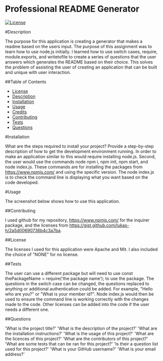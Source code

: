 # Professional README Generator

  [![License](https://img.shields.io/badge/License-Apache-blue.svg)](https://opensource.org/licenses/Apache)  

  #Description 

  The purpose for this application is creating a generator that makes a readme based on the users input. The purpose of this assignment was to learn how to use node.js initially. I learned how to use switch cases, require, module.exports, and writetofile to create a series of questions that the user answers which generates the README based on their choice. This solves the problem of assisting the user of creating an application that can be built and unique with user interaction.

  ##Table of Contents

  - [License](#License) 
  - [Description](#Description)
  - [Installation](#Installation)
  - [Usage](#Usage)
  - [Credits](#Credits)
  - [Contributing](#Contributing)
  - [Tests](#Tests)
  - [Questions](#Questions)
  
  #Installation

  What are the steps required to install your project? Provide a step-by-step description of how to get the development environment running.
  In order to make an application similar to this would require installing node.js. Second, the user would use the commands node npm i, npm init, npm start, and node index.js. These commands are for installing the packages from https://www.npmjs.com/ and using the specific version. The node index.js is to check the command line is displaying what you want based on the code developed. 
  
  #Usage

  The screenshot below shows how to use this application.
 
  
  ##Contributing

  I used github for my repository, https://www.npmjs.com/ for the inquirer package, and the licenses from https://gist.github.com/lukas-h/2a5d00690736b4c3a7ba.

  ##License
     
  The licenses I used for this application were Apache and Mit. I also included the choice of "NONE" for no license.   

  ##Tests
  
  The user can use a different package but will need to use const thePackageName = require('the package name'); to use the package.
  The questions in the switch case can be changed, the questions replaced to anything or additional authentication could be added.  For example, "Hello who are you?" or "What is your member id?".
  Node index.js would then be used to ensure the command line is working correctly with the changes made to the code. Other licenses can be added into the code if the user needs a different one.

  ##Questions

  'What is the project title?'
  'What is the description of the project?'
  'What are the installation instructions?'
  'What is the usage of this project?'
  'What are the licences of this project?'
  'What are the contributors of this project?'
  'What are some tests that can be ran for this project?'
  'Is their a question list used for this project?'
  'What is your GitHub username?'
  'What is your email address?'

